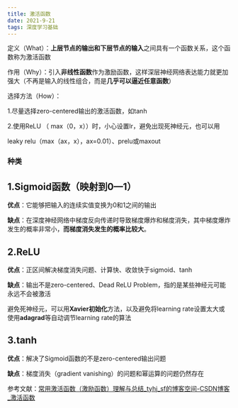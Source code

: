 ```yaml
---
title: 激活函数
date: 2021-9-21
tags: 深度学习基础
---
```


定义（What）：**上层节点的输出和下层节点的输入**之间具有一个函数关系，这个函数称为激活函数

作用（Why）：引入**非线性函数**作为激励函数，这样深层神经网络表达能力就更加强大（不再是输入的线性组合，而是**几乎可以逼近任意函数**）

选择方法（How）：

1.尽量选择zero-centered输出的激活函数，如tanh

2.使用ReLU （ max（0，x））时，小心设置lr，避免出现死神经元，也可以用

leaky relu（max（ax，x），ax=0.01）、prelu或maxout

### 种类

## 1.Sigmoid函数（映射到0—1）

**优点**：它能够把输入的连续实值变换为0和1之间的输出

**缺点**：在深度神经网络中梯度反向传递时导致梯度爆炸和梯度消失，其中梯度爆炸发生的概率非常小，**而梯度消失发生的概率比较大**。

## 2.ReLU

**优点**：正区间解决梯度消失问题、计算快、收敛快于sigmoid、tanh

**缺点**：输出不是zero-centered、Dead ReLU Problem，指的是某些神经元可能永远不会被激活

避免死神经元，可以用**Xavier初始化**方法，以及避免将learning rate设置太大或使用**adagrad**等自动调节learning rate的算法

## 3.tanh

**优点**：解决了Sigmoid函数的不是zero-centered输出问题

**缺点**：梯度消失（gradient vanishing）的问题和幂运算的问题仍然存在

参考文献：[常用激活函数（激励函数）理解与总结_tyhj_sf的博客空间-CSDN博客_激活函数](https://blog.csdn.net/tyhj_sf/article/details/79932893)

